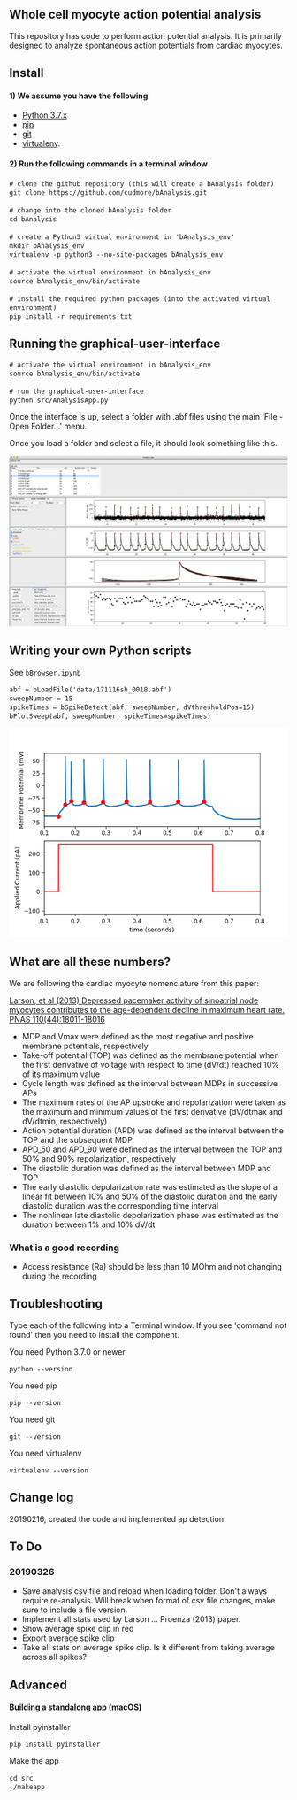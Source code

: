 ## Whole cell myocyte action potential analysis

This repository has code to perform action potential analysis. It is primarily designed to analyze spontaneous action potentials from cardiac myocytes.

## Install

#### 1) We assume you have the following

 - [Python 3.7.x][python3]
 - [pip][pip]
 - [git][git]
 - [virtualenv][virtualenv].

#### 2) Run the following commands in a terminal window

```
# clone the github repository (this will create a bAnalysis folder)
git clone https://github.com/cudmore/bAnalysis.git

# change into the cloned bAnalysis folder
cd bAnalysis

# create a Python3 virtual environment in 'bAnalysis_env'
mkdir bAnalysis_env
virtualenv -p python3 --no-site-packages bAnalysis_env

# activate the virtual environment in bAnalysis_env
source bAnalysis_env/bin/activate

# install the required python packages (into the activated virtual environment)
pip install -r requirements.txt
```

## Running the graphical-user-interface

```
# activate the virtual environment in bAnalysis_env
source bAnalysis_env/bin/activate

# run the graphical-user-interface
python src/AnalysisApp.py
```

Once the interface is up, select a folder with .abf files using the main 'File - Open Folder...' menu.

Once you load a folder and select a file, it should look something like this.

<IMG SRC="img/spike-app.png" width=700>

## Writing your own Python scripts

See `bBrowser.ipynb`

```
abf = bLoadFile('data/171116sh_0018.abf')
sweepNumber = 15
spikeTimes = bSpikeDetect(abf, sweepNumber, dVthresholdPos=15)
bPlotSweep(abf, sweepNumber, spikeTimes=spikeTimes)
```

<IMG SRC="img/example1.png" width=600>

## What are all these numbers?

We are following the cardiac myocyte nomenclature from this paper:

[Larson, et al (2013) Depressed pacemaker activity of sinoatrial node
myocytes contributes to the age-dependent decline in maximum heart rate. PNAS 110(44):18011-18016][larson et al 2013]

- MDP and Vmax were defined as the most negative and positive membrane potentials, respectively
- Take-off potential (TOP) was defined as the membrane potential when the first derivative of voltage with respect to time (dV/dt) reached 10% of its maximum value
- Cycle length was defined as the interval between MDPs in successive APs
- The maximum rates of the AP upstroke and repolarization were taken as the maximum and minimum values of the first derivative (dV/dtmax and dV/dtmin, respectively)
- Action potential duration (APD) was defined as the interval between the TOP and the subsequent MDP
- APD_50 and APD_90 were defined as the interval between the TOP and 50% and 90% repolarization, respectively
- The diastolic duration was defined as the interval between MDP and TOP
- The early diastolic depolarization rate was estimated as the slope of a linear fit between 10% and 50% of the diastolic duration and the early diastolic duration was the corresponding time interval
- The nonlinear late diastolic depolarization phase was estimated as the duration between 1% and 10% dV/dt

### What is a good recording

- Access resistance (Ra) should be less than 10 MOhm and not changing during the recording


[larson et al 2013]: https://www.ncbi.nlm.nih.gov/pubmed/24128759

## Troubleshooting

Type each of the following into a Terminal window. If you see 'command not found' then you need to install the component.

You need Python 3.7.0 or newer

```
python --version
```

You need pip

```
pip --version
```

You need git

```
git --version
```

You need virtualenv

```
virtualenv --version
```



## Change log

20190216, created the code and implemented ap detection

## To Do

### 20190326

 - Save analysis csv file and reload when loading folder. Don't always require re-analysis. Will break when format of csv file changes, make sure to include a file version.
 - Implement all stats used by Larson ... Proenza (2013) paper.
 - Show average spike clip in red
 - Export average spike clip
 - Take all stats on average spike clip. Is it different from taking average across all spikes?

## Advanced

#### Building a standalong app (macOS)

Install pyinstaller

    pip install pyinstaller

Make the app

    cd src
    ./makeapp



[python3]: https://www.python.org/downloads/
[pip]: https://pip.pypa.io/en/stable/
[pyabf]: https://github.com/swharden/pyABF
[paramap]: https://github.com/christianrickert/ParamAP
[git]: https://git-scm.com/book/en/v2/Getting-Started-Installing-Git
[virtualenv]: https://virtualenv.pypa.io/en/stable/
